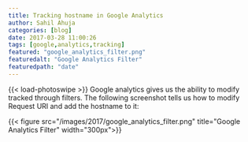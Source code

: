 ```yaml
---
title: Tracking hostname in Google Analytics
author: Sahil Ahuja
categories: [blog]
date: 2017-03-28 11:00:26
tags: [google,analytics,tracking]
featured: "google_analytics_filter.png"
featuredalt: "Google Analytics Filter"
featuredpath: "date"
---
```

{{< load-photoswipe >}}
Google analytics gives us the ability to modify tracked through filters. The following screenshot tells us how to modify Request URI and add the hostname to it:
<!--more-->
 
{{< figure src="/images/2017/google_analytics_filter.png" title="Google Analytics Filter" width="300px">}}
